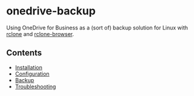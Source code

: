 # onedrive-backup
Using OneDrive for Business as a (sort of) backup solution for Linux with 
[rclone](https://rclone.org/) and [rclone-browser](https://github.com/kapitainsky/RcloneBrowser).

## Contents

* [Installation](Installation.md)
* [Configuration](Configuration.md)
* [Backup](Backup.md)
* [Troubleshooting](Troubleshooting)
